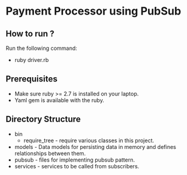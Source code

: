 # Payment Processor using PubSub

## How to run ?

Run the following command:

- ruby driver.rb

## Prerequisites

- Make sure ruby >= 2.7 is installed on your laptop.
- Yaml gem is available with the ruby.

## Directory Structure

- bin
    * require_tree - require various classes in this project.
- models - Data models for persisting data in memory and defines relationships between them.
- pubsub - files for implementing pubsub pattern.
- services - services to be called from subscribers.
